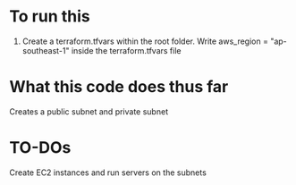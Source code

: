 # To run this

1) Create a terraform.tfvars within the root folder.
Write
aws_region = "ap-southeast-1"
inside the terraform.tfvars file

# What this code does thus far
Creates a public subnet and private subnet


# TO-DOs
Create EC2 instances and run servers on the subnets